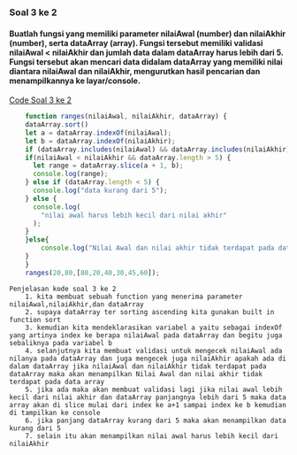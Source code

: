 ### Soal 3 ke 2
#### Buatlah fungsi yang memiliki parameter nilaiAwal (number) dan nilaiAkhir (number), serta dataArray (array). Fungsi tersebut memiliki validasi nilaiAwal < nilaiAkhir dan jumlah data dalam dataArray harus lebih dari 5. Fungsi tersebut akan mencari data didalam dataArray yang memiliki nilai diantara nilaiAwal dan nilaiAkhir, mengurutkan hasil pencarian dan menampilkannya ke layar/console.

[Code Soal 3 ke 2](https://playcode.io/737196/)

```javascript
    function ranges(nilaiAwal, nilaiAkhir, dataArray) {
    dataArray.sort()
    let a = dataArray.indexOf(nilaiAwal);
    let b = dataArray.indexOf(nilaiAkhir);
    if (dataArray.includes(nilaiAwal) && dataArray.includes(nilaiAkhir)){
    if(nilaiAwal < nilaiAkhir && dataArray.length > 5) {
      let range = dataArray.slice(a + 1, b);
      console.log(range);
    } else if (dataArray.length < 5) {
      console.log("data kurang dari 5");
    } else {
      console.log(
        "nilai awal harus lebih kecil dari nilai akhir"
      );
    }
    }else{
        console.log("Nilai Awal dan nilai akhir tidak terdapat pada data array")
    }
    }
    ranges(20,80,[80,20,40,30,45,60]);
```
    Penjelasan kode soal 3 ke 2
        1. kita membuat sebuah function yang menerima parameter nilaiAwal,nilaiAkhir,dan dataArray
        2. supaya dataArray ter sorting ascending kita gunakan built in function sort
        3. kemudian kita mendeklarasikan variabel a yaitu sebagai indexOf yang artinya index ke berapa nilaiAwal pada dataArray dan begitu juga sebaliknya pada variabel b
        4. selanjutnya kita membuat validasi untuk mengecek nilaiAwal ada nilanya pada dataArray dan juga mengecek juga nilaiAkhir apakah ada di dalam dataArray jika nilaiAwal dan nilaiAkhir tidak terdapat pada dataArray maka akan menampilkan Nilai Awal dan nilai akhir tidak terdapat pada data array
        5. jika ada maka akan membuat validasi lagi jika nilai awal lebih kecil dari nilai akhir dan dataArray panjangnya lebih dari 5 maka data array akan di slice mulai dari index ke a+1 sampai index ke b kemudian di tampilkan ke console
        6. jika panjang dataArray kurang dari 5 maka akan menampilkan data kurang dari 5
        7. selain itu akan menampilkan nilai awal harus lebih kecil dari nilaiAkhir
